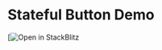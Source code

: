 # Stateful Button Demo

[![Open in StackBlitz](https://stackblitz.com/github/dictybase-playground/stateful-button-demo/tree/feat/consistent-button?file=src%2FApp.tsx)
